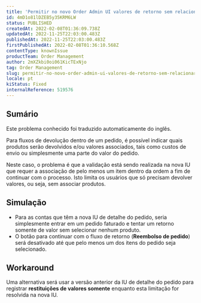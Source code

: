 ```yaml
---
title: 'Permitir no novo Order Admin UI valores de retorno sem relacionar um item'
id: 4mD1o81lDZEB5y35KRM6LW
status: PUBLISHED
createdAt: 2022-02-08T01:36:09.738Z
updatedAt: 2022-11-25T22:03:00.483Z
publishedAt: 2022-11-25T22:03:00.483Z
firstPublishedAt: 2022-02-08T01:36:10.568Z
contentType: knownIssue
productTeam: Order Management
author: 2mXZkbi0oi061KicTExNjo
tag: Order Management
slug: permitir-no-novo-order-admin-ui-valores-de-retorno-sem-relacionar-um-item
locale: pt
kiStatus: Fixed
internalReference: 519576
---
```


## Sumário

<div class="alert alert-info">
  <p>Este problema conhecido foi traduzido automaticamente do inglês.</p>
</div>


Para fluxos de devolução dentro de um pedido, é possível indicar quais produtos serão devolvidos e/ou valores associados, tais como custos de envio ou simplesmente uma parte do valor do pedido.

Neste caso, o problema é que a validação está sendo realizada na nova IU que requer a associação de pelo menos um item dentro da ordem a fim de continuar com o processo. Isto limita os usuários que só precisam devolver valores, ou seja, sem associar produtos.



## Simulação



- Para as contas que têm a nova IU de detalhe do pedido, seria simplesmente entrar em um pedido faturado e tentar um retorno somente de valor sem selecionar nenhum produto.
- O botão para continuar com o fluxo de retorno (**Reembolso de pedido**) será desativado até que pelo menos um dos itens do pedido seja selecionado.



## Workaround


Uma alternativa será usar a versão anterior da IU de detalhe do pedido para registrar **restituições de valores somente** enquanto esta limitação for resolvida na nova IU.

